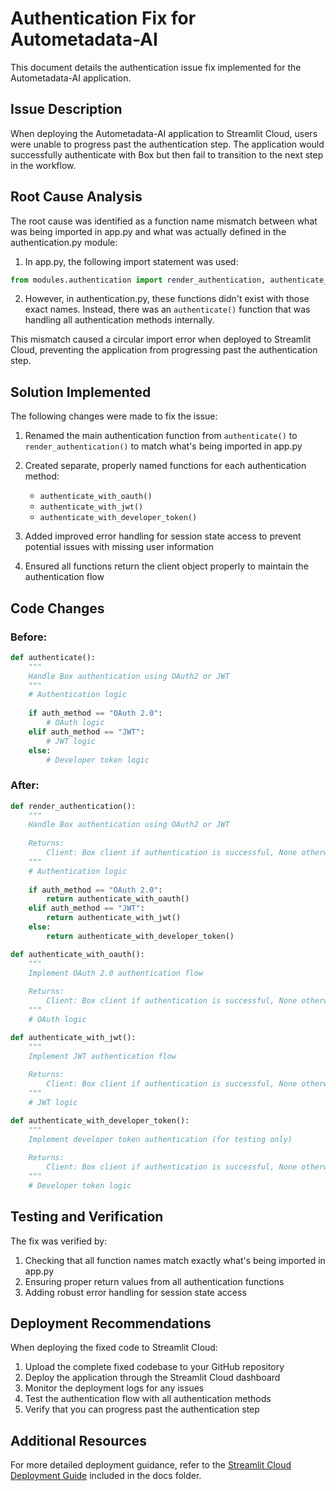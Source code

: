 # Authentication Fix for Autometadata-AI

This document details the authentication issue fix implemented for the Autometadata-AI application.

## Issue Description

When deploying the Autometadata-AI application to Streamlit Cloud, users were unable to progress past the authentication step. The application would successfully authenticate with Box but then fail to transition to the next step in the workflow.

## Root Cause Analysis

The root cause was identified as a function name mismatch between what was being imported in app.py and what was actually defined in the authentication.py module:

1. In app.py, the following import statement was used:
```python
from modules.authentication import render_authentication, authenticate_with_oauth, authenticate_with_jwt, authenticate_with_developer_token
```

2. However, in authentication.py, these functions didn't exist with those exact names. Instead, there was an `authenticate()` function that was handling all authentication methods internally.

This mismatch caused a circular import error when deployed to Streamlit Cloud, preventing the application from progressing past the authentication step.

## Solution Implemented

The following changes were made to fix the issue:

1. Renamed the main authentication function from `authenticate()` to `render_authentication()` to match what's being imported in app.py

2. Created separate, properly named functions for each authentication method:
   - `authenticate_with_oauth()`
   - `authenticate_with_jwt()`
   - `authenticate_with_developer_token()`

3. Added improved error handling for session state access to prevent potential issues with missing user information

4. Ensured all functions return the client object properly to maintain the authentication flow

## Code Changes

### Before:
```python
def authenticate():
    """
    Handle Box authentication using OAuth2 or JWT
    """
    # Authentication logic
    
    if auth_method == "OAuth 2.0":
        # OAuth logic
    elif auth_method == "JWT":
        # JWT logic
    else:
        # Developer token logic
```

### After:
```python
def render_authentication():
    """
    Handle Box authentication using OAuth2 or JWT
    
    Returns:
        Client: Box client if authentication is successful, None otherwise
    """
    # Authentication logic
    
    if auth_method == "OAuth 2.0":
        return authenticate_with_oauth()
    elif auth_method == "JWT":
        return authenticate_with_jwt()
    else:
        return authenticate_with_developer_token()

def authenticate_with_oauth():
    """
    Implement OAuth 2.0 authentication flow
    
    Returns:
        Client: Box client if authentication is successful, None otherwise
    """
    # OAuth logic

def authenticate_with_jwt():
    """
    Implement JWT authentication flow
    
    Returns:
        Client: Box client if authentication is successful, None otherwise
    """
    # JWT logic

def authenticate_with_developer_token():
    """
    Implement developer token authentication (for testing only)
    
    Returns:
        Client: Box client if authentication is successful, None otherwise
    """
    # Developer token logic
```

## Testing and Verification

The fix was verified by:

1. Checking that all function names match exactly what's being imported in app.py
2. Ensuring proper return values from all authentication functions
3. Adding robust error handling for session state access

## Deployment Recommendations

When deploying the fixed code to Streamlit Cloud:

1. Upload the complete fixed codebase to your GitHub repository
2. Deploy the application through the Streamlit Cloud dashboard
3. Monitor the deployment logs for any issues
4. Test the authentication flow with all authentication methods
5. Verify that you can progress past the authentication step

## Additional Resources

For more detailed deployment guidance, refer to the [Streamlit Cloud Deployment Guide](streamlit_cloud_deployment_guide.md) included in the docs folder.
